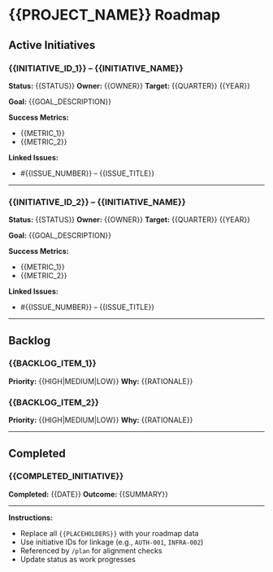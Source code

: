# {{PROJECT_NAME}} Roadmap

## Active Initiatives

### {{INITIATIVE_ID_1}} – {{INITIATIVE_NAME}}
**Status:** {{STATUS}}
**Owner:** {{OWNER}}
**Target:** {{QUARTER}} {{YEAR}}

**Goal:** {{GOAL_DESCRIPTION}}

**Success Metrics:**
- {{METRIC_1}}
- {{METRIC_2}}

**Linked Issues:**
- #{{ISSUE_NUMBER}} – {{ISSUE_TITLE}}

---

### {{INITIATIVE_ID_2}} – {{INITIATIVE_NAME}}
**Status:** {{STATUS}}
**Owner:** {{OWNER}}
**Target:** {{QUARTER}} {{YEAR}}

**Goal:** {{GOAL_DESCRIPTION}}

**Success Metrics:**
- {{METRIC_1}}
- {{METRIC_2}}

**Linked Issues:**
- #{{ISSUE_NUMBER}} – {{ISSUE_TITLE}}

---

## Backlog

### {{BACKLOG_ITEM_1}}
**Priority:** {{HIGH|MEDIUM|LOW}}
**Why:** {{RATIONALE}}

### {{BACKLOG_ITEM_2}}
**Priority:** {{HIGH|MEDIUM|LOW}}
**Why:** {{RATIONALE}}

---

## Completed

### {{COMPLETED_INITIATIVE}}
**Completed:** {{DATE}}
**Outcome:** {{SUMMARY}}

---

**Instructions:**
- Replace all `{{PLACEHOLDERS}}` with your roadmap data
- Use initiative IDs for linkage (e.g., `AUTH-001`, `INFRA-002`)
- Referenced by `/plan` for alignment checks
- Update status as work progresses
